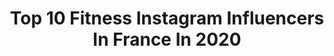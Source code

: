 ---
title: Top 10 Fitness Instagram Influencers In France In 2020
description: >-
  Find top fitness Instagram influencers in France in 2020. Most popular hashtags: #fit #fitness #confinement #fitfrenchies.
platform: Instagram
hits: 1092
text_top: Analyze the most popular Instagram influencers on inBeat.
text_bottom: Our platform holds 1092 Instagram influencers like this in France for you to work with.
profiles:
  - username: "realjoyceappia"
    fullname: >-
      Fashion| Joyceappia 🇬🇭🇨🇮
    bio: >-
      Making Social Media Real Again😉 Happiness Advocate 💖 @joyceappiatv Music| Fitness| Beauty| Fashion From 🇩🇪| 🔜📍USA PR: mgt.joceappia@gmail.com 📍UK/ US
    location: "France"
    followers: 34792
    engagement: 799
    commentsToLikes: 0.059775
    id: ck5zr3cyxvtgu0i14ve0jvyjt
    verified: false
    hashtags: ""
  - username: "alexandra_maia19"
    fullname: >-
      Alexandra Maia 🇫🇷
    bio: >-
      ❤Boxing 🥊Boxe Anglaise🐝 💘Savate Boxe française👊 🧚‍♀️💃 Pôle dance 💪Fitness🏋️‍♀️ Educateur sportif SBF🥊 Prépa éducateur SF🌞 💑
    location: "France"
    followers: 10012
    engagement: 1576
    commentsToLikes: 0.075288
    id: ck8t3yj7z4yew0j78vxrsns3q
    verified: false
    hashtags: "#lavieestbelle, #nolimit, #musculation, #nevergiveup"
  - username: "laara_o"
    fullname: >-
      L A R A
    bio: >-
      28 yo | Fashion & Fitness Lover | IDE⚕ 📍Anglet 🌊 SNAPCHAT : lal0u 📩 Collab : lara@agencejb.fr Liens de mes tenues👇🏽
    location: "France"
    followers: 109787
    engagement: 553
    commentsToLikes: 0.117576
    id: ck14lbycwtw3l0i190f6uxxag
    verified: false
    hashtags: "#look, #beauty, #fashion, #blogger"
  - username: "esmeemelissa"
    fullname: >-
      Esméemelissa
    bio: >-
      ♥ Gianni 𝙻𝚎𝚊𝚟𝚒𝚗𝚐 𝚊 𝚋𝚒𝚝 𝚘𝚏 𝚜𝚙𝚊𝚛𝚔𝚕𝚎 𝚎𝚟𝚎𝚛𝚢𝚠𝚑𝚎𝚛𝚎 𝙸 𝚐𝚘🌙🦋 📧 esmeevanstaaijeren@hotmail.com for collaboration Fashion and Fitness 🏋🏻‍♀️
    location: "France"
    followers: 17645
    engagement: 1148
    commentsToLikes: 0.055830
    id: ck5bz11fdq8ii0i11g30qgnhy
    verified: false
    hashtags: "#sheinofficial, #sheingals, #sheineu, #comegetfashion"
  - username: "fitwtini"
    fullname: >-
      
    bio: >-
      Fitness & Lifestyle. Transforme toi : @teamtrainsweateat tiktok: @lestissy 🤪 📧 fitwtini@po.agency Inscription à l’APP TRAINSWEATEAT ici ⤵️
    location: "France"
    followers: 254664
    engagement: 471
    commentsToLikes: 0.046075
    id: ck55mdsys3qcm0i11s0gzdjk8
    verified: false
    hashtags: "#teamtse, #live, #lifestyle, #trainsweateat"
  - username: "antonella_seco"
    fullname: >-
      
    bio: >-
      ✧ Lille ✧ Photographie • Santé • Nutrition • Fitness ✧ 2ème année de Naturopathie ✉ : Antonellaseco12@gmail.com
    location: "France"
    followers: 2276
    engagement: 3967
    commentsToLikes: 0.090406
    id: ckap5yvx0dqwl0i781tt8ey21
    verified: false
    hashtags: "#canonportrait, #pursuitofportraits, #photographersandmodels, #lillemaville"
  - username: "ludivine_sun"
    fullname: >-
      Ludivine 🦋
    bio: >-
      Amour & Motivation♥️ 📍Montpellier 🎂20 Student - Model - Fitness - Traveler Diplômée STAPS - Community Manager / Business Developer 🔥Women’s Best👇🏻
    location: "France"
    followers: 18191
    engagement: 706
    commentsToLikes: 0.384373
    id: ck5pylbhzwkna0i11n3bzhso2
    verified: false
    hashtags: "#fitnessmodel, #fitfrenchies, #autumncolors, #autumnvibes"
  - username: "claire.frnz"
    fullname: >-
      𝐂𝐥𝐚𝐢𝐫𝐞 Positive
    bio: >-
      ♡ fashion ♡ fitness ♡ frenchie ♡ Déco ♡ Cat : Yumi & Luna ♡ travel 〰️ Collaboration Contact email ou dm
    location: "France"
    followers: 12900
    engagement: 1675
    commentsToLikes: 0.087055
    id: ckap7dqgkjmk70i786v5wa5vv
    verified: false
    hashtags: "#makeup, #brunette, #tenue, #wavyhair"
  - username: "be.celine"
    fullname: >-
      🐍Céline
    bio: >-
      🇫🇷 Fitnessgirl ♈ Fun 💁🏼‍♀️Activité favorite : faire la meuf 📩 partenariat : @brune_agency 🎥 YouTube be.Cėline 🔽
    location: "France"
    followers: 12796
    engagement: 1283
    commentsToLikes: 0.125207
    id: ck5bvcmakjdzc0i11xpw4q5t4
    verified: false
    hashtags: "#fitnessbelgium, #portraitinspiration, #yogagirl, #teamgallice"
  - username: "marie.cardona_"
    fullname: >-
      PROZIS -> CARDONA
    bio: >-
      J'ai pas d'argument pour te convaincre de me follow mais vas-y j'suis fille cool allez ! 📍TOULOUSE @prozis (-10%) : CARDONA Fitness🏋️‍♀️
    location: "France"
    followers: 19438
    engagement: 1260
    commentsToLikes: 0.040790
    id: ck8t4zb128brj0j78uc5eqnji
    verified: false
    hashtags: "#motivationfitness, #workoutathome, #fitnessfreak, #workout"
---